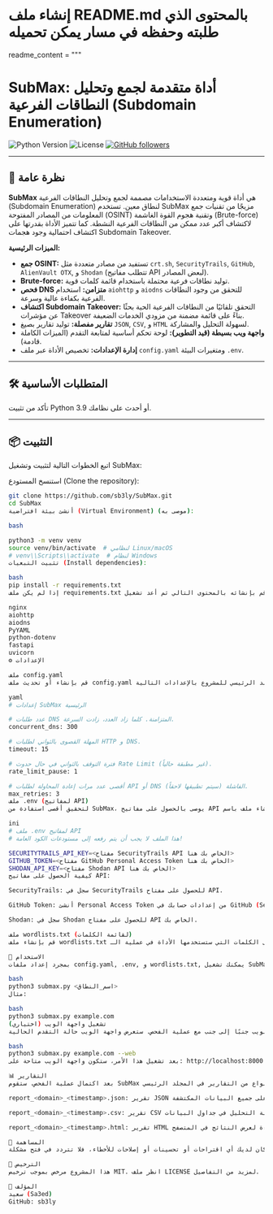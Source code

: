 # إنشاء ملف README.md بالمحتوى الذي طلبته وحفظه في مسار يمكن تحميله
readme_content = """
# SubMax: أداة متقدمة لجمع وتحليل النطاقات الفرعية (Subdomain Enumeration)

![Python Version](https://img.shields.io/badge/python-3.9%2B-blue.svg)
![License](https://img.shields.io/badge/license-MIT-green.svg)
[![GitHub followers](https://img.shields.io/github/followers/sb3ly?style=social)](https://github.com/sb3ly)

---

## 🚀 نظرة عامة

**SubMax** هي أداة قوية ومتعددة الاستخدامات مصممة لجمع وتحليل النطاقات الفرعية (Subdomain Enumeration) لنطاق معين. تستخدم SubMax مزيجًا من تقنيات جمع المعلومات من المصادر المفتوحة (OSINT) وتقنية هجوم القوة الغاشمة (Brute-force) لاكتشاف أكبر عدد ممكن من النطاقات الفرعية النشطة. كما تتميز الأداة بقدرتها على اكتشاف احتمالية وجود هجمات Subdomain Takeover.

**الميزات الرئيسية:**

* **جمع OSINT:** تستفيد من مصادر متعددة مثل `crt.sh`, `SecurityTrails`, `GitHub`, `AlienVault OTX`, و `Shodan` (تتطلب مفاتيح API لبعض المصادر).
* **Brute-force:** توليد نطاقات فرعية محتملة باستخدام قائمة كلمات قوية.
* **فحص DNS متزامن:** استخدام `aiohttp` و `aiodns` للتحقق من وجود النطاقات الفرعية بكفاءة عالية وسرعة.
* **اكتشاف Subdomain Takeover:** التحقق تلقائيًا من النطاقات الفرعية الحية بحثًا عن مؤشرات Takeover بناءً على قائمة مضمنة من مزودي الخدمات الضعيفة.
* **تقارير مفصلة:** توليد تقارير بصيغ `JSON`, `CSV`, و `HTML` لسهولة التحليل والمشاركة.
* **واجهة ويب بسيطة (قيد التطوير):** لوحة تحكم أساسية لمتابعة التقدم (الميزات الكاملة قادمة).
* **إدارة الإعدادات:** تخصيص الأداة عبر ملف `config.yaml` ومتغيرات البيئة `.env`.

---

## 🛠️ المتطلبات الأساسية

تأكد من تثبيت Python 3.9 أو أحدث على نظامك.

---

## 📦 التثبيت

اتبع الخطوات التالية لتثبيت وتشغيل SubMax:

استنسخ المستودع (Clone the repository):

```bash
git clone https://github.com/sb3ly/SubMax.git
cd SubMax
أنشئ بيئة افتراضية (Virtual Environment) (موصى به):

bash

python3 -m venv venv
source venv/bin/activate  # لنظامي Linux/macOS
# venv\\Scripts\\activate  # لنظام Windows
تثبيت التبعيات (Install dependencies):

bash
pip install -r requirements.txt
إذا لم يكن ملف requirements.txt موجودًا بعد، قم بإنشائه بالمحتوى التالي ثم أعد تشغيل pip install -r requirements.txt:

nginx
aiohttp
aiodns
PyYAML
python-dotenv
fastapi
uvicorn
⚙️ الإعدادات

ملف config.yaml
قم بإنشاء أو تحديث ملف config.yaml في المجلد الرئيسي للمشروع بالإعدادات التالية:

yaml
# إعدادات SubMax الرئيسية

# عدد طلبات DNS المتزامنة. كلما زاد العدد، زادت السرعة.
concurrent_dns: 300

# المهلة القصوى بالثواني لطلبات HTTP و DNS.
timeout: 15

# فترة التوقف بالثواني في حال حدوث Rate Limit (غير مطبقة حالياً).
rate_limit_pause: 1

# أقصى عدد مرات إعادة المحاولة لطلبات API أو DNS الفاشلة (سيتم تطبيقها لاحقاً).
max_retries: 3
ملف .env (لمفاتيح API)
لتحقيق أقصى استفادة من SubMax، يوصى بالحصول على مفاتيح API للخدمات التالية. قم بإنشاء ملف باسم .env في المجلد الرئيسي للمشروع وضع مفاتيحك فيه. لا تشارك هذا الملف أبدًا!

ini
# ملف .env لمفاتيح API
# هذا الملف لا يجب أن يتم رفعه إلى مستودعات الكود العامة!

SECURITYTRAILS_API_KEY=<مفتاح SecurityTrails API الخاص بك هنا>
GITHUB_TOKEN=<مفتاح GitHub Personal Access Token الخاص بك هنا>
SHODAN_API_KEY=<مفتاح Shodan API الخاص بك هنا>
كيفية الحصول على مفاتيح API:

SecurityTrails: سجل في SecurityTrails للحصول على مفتاح API.

GitHub Token: أنشئ Personal Access Token من إعدادات حسابك في GitHub (Settings -> Developer settings -> Personal access tokens).

Shodan: سجل في Shodan للحصول على مفتاح API الخاص بك.

ملف wordlists.txt (لقائمة الكلمات)
قم بإنشاء ملف wordlists.txt في المجلد الرئيسي للمشروع. هذا الملف سيحتوي على الكلمات التي ستستخدمها الأداة في عملية الـ Brute-force. يمكنك العثور على قوائم كلمات كبيرة وموثوقة عبر الإنترنت أو إنشاء قائمة خاصة بك.

🚀 الاستخدام
بمجرد إعداد ملفات config.yaml, .env, و wordlists.txt, يمكنك تشغيل SubMax من سطر الأوامر:

bash
python3 submax.py <اسم_النطاق>
مثال:

bash
python3 submax.py example.com
تشغيل واجهة الويب (اختياري)
يمكنك تشغيل واجهة الويب جنبًا إلى جنب مع عملية الفحص. ستعرض واجهة الويب حالة التقدم الحالية:

bash
python3 submax.py example.com --web
بعد تشغيل هذا الأمر، ستكون واجهة الويب متاحة على: http://localhost:8000

📊 التقارير
بعد اكتمال عملية الفحص، ستقوم SubMax بإنشاء ثلاثة أنواع من التقارير في المجلد الرئيسي:

report_<domain>_<timestamp>.json: تقرير JSON مفصل يحتوي على جميع البيانات المكتشفة.

report_<domain>_<timestamp>.csv: تقرير CSV لسهولة التحليل في جداول البيانات.

report_<domain>_<timestamp>.html: تقرير HTML بتنسيق سهل القراءة لعرض النتائج في المتصفح.

🤝 المساهمة
نرحب بالمساهمات! إذا كان لديك أي اقتراحات أو تحسينات أو إصلاحات للأخطاء، فلا تتردد في فتح مشكلة (Issue) أو إرسال طلب سحب (Pull Request).

📄 الترخيص
هذا المشروع مرخص بموجب ترخيص MIT. انظر ملف LICENSE لمزيد من التفاصيل.

👤 المؤلف
سعيد (Sa3ed)
GitHub: sb3ly

